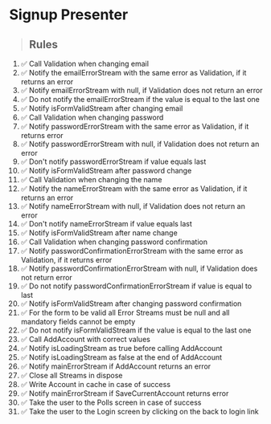 # Signup Presenter

> ## Rules
1. ✅ Call Validation when changing email
2. ✅ Notify the emailErrorStream with the same error as Validation, if it returns an error
3. ✅ Notify emailErrorStream with null, if Validation does not return an error
4. ✅ Do not notify the emailErrorStream if the value is equal to the last one
5. ✅ Notify isFormValidStream after changing email
6. ✅ Call Validation when changing password
7. ✅ Notify passwordErrorStream with the same error as Validation, if it returns error
8. ✅ Notify passwordErrorStream with null, if Validation does not return an error
9. ✅ Don't notify passwordErrorStream if value equals last
10. ✅ Notify isFormValidStream after password change
11. ✅ Call Validation when changing the name
12. ✅ Notify the nameErrorStream with the same error as Validation, if it returns an error
13. ✅ Notify nameErrorStream with null, if Validation does not return an error
14. ✅ Don't notify nameErrorStream if value equals last
15. ✅ Notify isFormValidStream after name change
16. ✅ Call Validation when changing password confirmation
17. ✅ Notify passwordConfirmationErrorStream with the same error as Validation, if it returns error
18. ✅ Notify passwordConfirmationErrorStream with null, if Validation does not return error
19. ✅ Do not notify passwordConfirmationErrorStream if value is equal to last
20. ✅ Notify isFormValidStream after changing password confirmation
21. ✅ For the form to be valid all Error Streams must be null and all mandatory fields cannot be empty
22. ✅ Do not notify isFormValidStream if the value is equal to the last one
23. ✅ Call AddAccount with correct values
24. ✅ Notify isLoadingStream as true before calling AddAccount
25. ✅ Notify isLoadingStream as false at the end of AddAccount
26. ✅ Notify mainErrorStream if AddAccount returns an error
27. ✅ Close all Streams in dispose
28. ✅ Write Account in cache in case of success
29. ✅ Notify mainErrorStream if SaveCurrentAccount returns error
30. ✅ Take the user to the Polls screen in case of success
31. ✅ Take the user to the Login screen by clicking on the back to login link